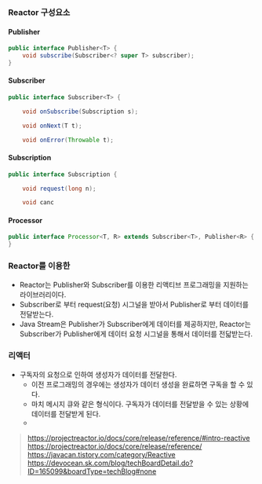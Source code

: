 ### Reactor 구성요소

#### Publisher

```java
public interface Publisher<T> {
    void subscribe(Subscriber<? super T> subscriber);
}
```

#### Subscriber

```java
public interface Subscriber<T> {

    void onSubscribe(Subscription s);

    void onNext(T t);

    void onError(Throwable t);


```

#### Subscription

```java
public interface Subscription {

    void request(long n);

    void canc
```

#### Processor

```java
public interface Processor<T, R> extends Subscriber<T>, Publisher<R> {
}
```

### Reactor를 이용한

- Reactor는 Publisher와 Subscriber를 이용한 리액티브 프로그래밍을 지원하는 라이브러리이다.
- Subscriber로 부터 request(요청) 시그널을 받아서 Publisher로 부터 데이터를 전달받는다.
- Java Stream은 Publisher가 Subscriber에게 데이터를 제공하지만, Reactor는 Subscriber가 Publisher에게 데이터 요청 시그널을 통해서 데이터를 전닯받는다.

### 리액터

- 구독자의 요청으로 인하여 생성자가 데이터를 전달한다.
    - 이전 프로그래밍의 경우에는 생성자가 데이터 생성을 완료하면 구독을 할 수 있다.
    - 마치 메시지 큐와 같은 형식이다. 구독자가 데이터를 전달받을 수 있는 상황에 데이터를 전달받게 된다.
    -

> https://projectreactor.io/docs/core/release/reference/#intro-reactive
> https://projectreactor.io/docs/core/release/reference/
> https://javacan.tistory.com/category/Reactive
> https://devocean.sk.com/blog/techBoardDetail.do?ID=165099&boardType=techBlog#none
